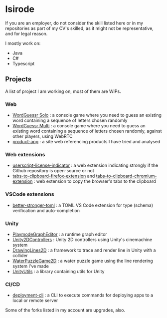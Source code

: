 # Isirode

If you are an employer, do not consider the skill listed here or in my repositories as part of my CV's skilled, as it might not be representative, and for legal reason.

I mostly work on:
- Java
- C#
- Typescript

## Projects

A list of project I am working on, most of them are WIPs.

### Web

- [WordGuessr Solo](https://github.com/isirode/word-guessing-solo) : a console game where you need to guess an existing word containing a sequence of letters chosen randomly
- [WordGuessr Multi](https://github.com/isirode/word-guessing-multi-xterm) : a console game where you need to guess an existing word containing a sequence of letters chosen randomly, against other players, using WebRTC
- [product-app](https://github.com/isirode/products-app) : a site web referencing products I have tried and analysed

### Web extensions

- [userscript-license-indicator](https://github.com/isirode/userscript-license-indicator) : a web extension indicating strongly if the Github repository is open-source or not
- [tabs-to-clipboard-firefox-extension](https://github.com/isirode/tabs-to-clipboard-firefox-extension) and [tabs-to-clipboard-chromium-extension](https://github.com/isirode/tabs-to-clipboard-chromium-extension) : web extension to copy the browser's tabs to the clipboard

### VSCode extensions

- [better-stronger-toml](https://github.com/isirode/better-stronger-toml) : a TOML VS Code extension for type (schema) verification and auto-completion

### Unity

- [PlaymodeGraphEditor](https://github.com/isirode/PlaymodeGraphEditor) : a runtime graph editor
- [Unity2DControllers](https://github.com/isirode/Unity2DControllers) : Unity 2D controllers using Unity's cinemachine system
- [DrawingLines2D](https://github.com/isirode/DrawingLines2D) : a framework to trace and render line in Unity with a collider
- [WaterPuzzleGame2D](https://github.com/isirode/WaterPuzzleGame2D) : a water puzzle game using the line rendering system I've made
- [UnityUtils](https://github.com/isirode/UnityUtils) : a library containing utils for Unity

### CI/CD

- [deployment-cli](https://github.com/isirode/deployment-cli) : a CLI to execute commands for deploying apps to a local or remote server

Some of the forks listed in my account are upgrades, also.

<!--
**isirode/isirode** is a ✨ _special_ ✨ repository because its `README.md` (this file) appears on your GitHub profile.

Here are some ideas to get you started:

- 🔭 I’m currently working on ...
- 🌱 I’m currently learning ...
- 👯 I’m looking to collaborate on ...
- 🤔 I’m looking for help with ...
- 💬 Ask me about ...
- 📫 How to reach me: ...
- 😄 Pronouns: ...
- ⚡ Fun fact: ...
-->
